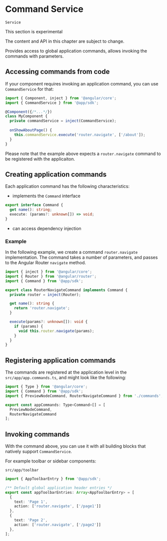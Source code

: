 # Command Service

`Service`

<div class="warning">
This section is experimental

The content and API in this chapter are subject to change.
</div>

Provides access to global application commands, allows invoking the commands with parameters.

## Accessing commands from code

If your component requires invoking an application command, you can use `CommandService` for that:

```ts
import { Component, inject } from '@angular/core';
import { CommandService } from '@app/sdk';

@Component({/*...*/})
class MyComponent {
  private commandService = inject(CommandService);
  
  onShowAboutPage() {
    this.commandService.execute('router.navigate', ['/about']);
  }
}
```

Please note that the example above expects a `router.navigate` command to be registered with the applicaiton.

## Creating application commands

Each application command has the following characteristics:

- implements the `Command` interface

```ts
export interface Command {
  get name(): string;
  execute: (params?: unknown[]) => void;
}
```

- can access dependency injection

### Example

In the following example, we create a command `router.navigate` implementation.
The command takes a number of parameters, and passes to the Angular Router `navigate` method.

```ts
import { inject } from '@angular/core';
import { Router } from '@angular/router';
import { Command } from '@app/sdk';

export class RouterNavigateCommand implements Command {
  private router = inject(Router);

  get name(): string {
    return 'router.navigate';
  }

  execute(params?: unknown[]): void {
    if (params) {
      void this.router.navigate(params);
    }
  }
}
```

## Registering application commands

The commands are registered at the application level in the `src/app/app.commands.ts`, and might look like the following:

```ts
import { Type } from '@angular/core';
import { Command } from '@app/sdk';
import { PreviewNodeCommand, RouterNavigateCommand } from './commands';

export const appCommands: Type<Command>[] = [
  PreviewNodeCommand, 
  RouterNavigateCommand
];
```

## Invoking commands

With the command above, you can use it with all building blocks that natively support `CommandService`.

For example toolbar or sidebar components:

`src/app/toolbar`

```ts
import { AppToolbarEntry } from '@app/sdk';

/** Default global application header entries */
export const appToolbarEntries: Array<AppToolbarEntry> = [
  {
    text: 'Page 1',
    action: ['router.navigate', ['/page1']]
  },
  {
    text: 'Page 2',
    action: ['router.navigate', ['/page2']]
  },
];
```
